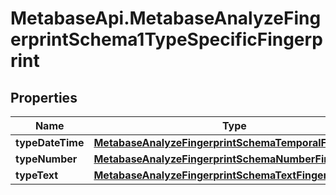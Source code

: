 # MetabaseApi.MetabaseAnalyzeFingerprintSchema1TypeSpecificFingerprint

## Properties

Name | Type | Description | Notes
------------ | ------------- | ------------- | -------------
**typeDateTime** | [**MetabaseAnalyzeFingerprintSchemaTemporalFingerprint**](MetabaseAnalyzeFingerprintSchemaTemporalFingerprint.md) |  | [optional] 
**typeNumber** | [**MetabaseAnalyzeFingerprintSchemaNumberFingerprint**](MetabaseAnalyzeFingerprintSchemaNumberFingerprint.md) |  | [optional] 
**typeText** | [**MetabaseAnalyzeFingerprintSchemaTextFingerprint**](MetabaseAnalyzeFingerprintSchemaTextFingerprint.md) |  | [optional] 


